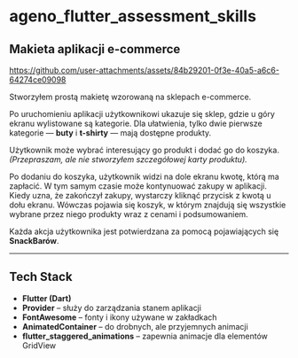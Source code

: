 # ageno_flutter_assessment_skills

## Makieta aplikacji e-commerce

https://github.com/user-attachments/assets/84b29201-0f3e-40a5-a6c6-64274ce09098

Stworzyłem prostą makietę wzorowaną na sklepach e-commerce.

Po uruchomieniu aplikacji użytkownikowi ukazuje się sklep, gdzie u góry ekranu wylistowane są kategorie. Dla ułatwienia, tylko dwie pierwsze kategorie — **buty** i **t-shirty** — mają dostępne produkty.

Użytkownik może wybrać interesujący go produkt i dodać go do koszyka.  
*(Przepraszam, ale nie stworzyłem szczegółowej karty produktu).*

Po dodaniu do koszyka, użytkownik widzi na dole ekranu kwotę, którą ma zapłacić. W tym samym czasie może kontynuować zakupy w aplikacji.  
Kiedy uzna, że zakończył zakupy, wystarczy kliknąć przycisk z kwotą u dołu ekranu. Wówczas pojawia się koszyk, w którym znajdują się wszystkie wybrane przez niego produkty wraz z cenami i podsumowaniem.

Każda akcja użytkownika jest potwierdzana za pomocą pojawiających się **SnackBarów**.

---

## Tech Stack

- **Flutter (Dart)**
- **Provider** – służy do zarządzania stanem aplikacji
- **FontAwesome** – fonty i ikony używane w zakładkach
- **AnimatedContainer** – do drobnych, ale przyjemnych animacji
- **flutter_staggered_animations** – zapewnia animacje dla elementów GridView


